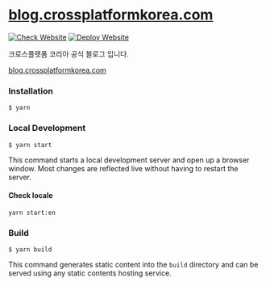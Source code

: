 # [blog.crossplatformkorea.com](https://blog.crossplatformkorea.com)

[![Check Website](https://github.com/crossplatformkorea/blog.crossplatformkorea.com/actions/workflows/ci.yml/badge.svg)](https://github.com/crossplatformkorea/blog.crossplatformkorea.com/actions/workflows/ci.yml)
[![Deploy Website](https://github.com/crossplatformkorea/blog.crossplatformkorea.com/actions/workflows/deploy.yml/badge.svg)](https://github.com/crossplatformkorea/blog.crossplatformkorea.com/actions/workflows/deploy.yml)

크로스플랫폼 코리아 공식 블로그 입니다.

[blog.crossplatformkorea.com](https://blog.crossplatformkorea.com)

### Installation

```
$ yarn
```

### Local Development

```
$ yarn start
```

This command starts a local development server and open up a browser window. Most changes are reflected live without having to restart the server.

#### Check locale

```
yarn start:en
```

### Build

```
$ yarn build
```

This command generates static content into the `build` directory and can be served using any static contents hosting service.
